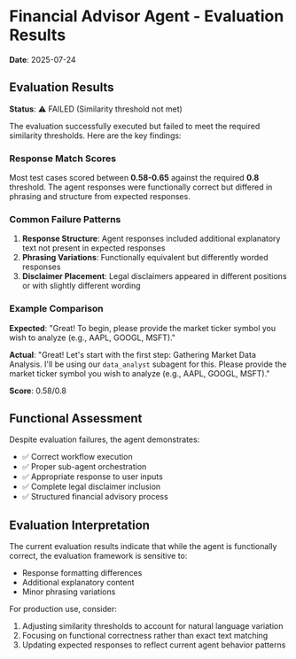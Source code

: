 # Financial Advisor Agent - Evaluation Results
**Date**: 2025-07-24

## Evaluation Results

**Status**: ⚠️ FAILED (Similarity threshold not met)

The evaluation successfully executed but failed to meet the required similarity thresholds. Here are the key findings:

### Response Match Scores
Most test cases scored between **0.58-0.65** against the required **0.8** threshold. The agent responses were functionally correct but differed in phrasing and structure from expected responses.

### Common Failure Patterns
1. **Response Structure**: Agent responses included additional explanatory text not present in expected responses
2. **Phrasing Variations**: Functionally equivalent but differently worded responses
3. **Disclaimer Placement**: Legal disclaimers appeared in different positions or with slightly different wording

### Example Comparison
**Expected**: "Great! To begin, please provide the market ticker symbol you wish to analyze (e.g., AAPL, GOOGL, MSFT)."

**Actual**: "Great! Let's start with the first step: Gathering Market Data Analysis. I'll be using our `data_analyst` subagent for this. Please provide the market ticker symbol you wish to analyze (e.g., AAPL, GOOGL, MSFT)."

**Score**: 0.58/0.8

## Functional Assessment

Despite evaluation failures, the agent demonstrates:
- ✅ Correct workflow execution
- ✅ Proper sub-agent orchestration
- ✅ Appropriate response to user inputs
- ✅ Complete legal disclaimer inclusion
- ✅ Structured financial advisory process

## Evaluation Interpretation

The current evaluation results indicate that while the agent is functionally correct, the evaluation framework is sensitive to:
- Response formatting differences
- Additional explanatory content
- Minor phrasing variations

For production use, consider:
1. Adjusting similarity thresholds to account for natural language variation
2. Focusing on functional correctness rather than exact text matching
3. Updating expected responses to reflect current agent behavior patterns
